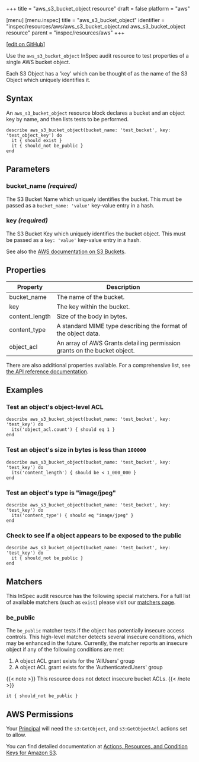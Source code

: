 +++
title = "aws_s3_bucket_object resource"
draft = false
platform = "aws"

[menu]
  [menu.inspec]
    title = "aws_s3_bucket_object"
    identifier = "inspec/resources/aws/aws_s3_bucket_object.md aws_s3_bucket_object resource"
    parent = "inspec/resources/aws"
+++

[\[edit on GitHub\]](https://github.com/inspec/inspec/blob/master/docs-chef-io/content/inspec/resources/aws_s3_bucket_object.md)

Use the `aws_s3_bucket_object` InSpec audit resource to test properties of a single AWS bucket object.

Each S3 Object has a 'key' which can be thought of as the name of the S3 Object which uniquely identifies it.

## Syntax

An `aws_s3_bucket_object` resource block declares a bucket and an object key by name, and then lists tests to be performed.

    describe aws_s3_bucket_object(bucket_name: 'test_bucket', key: 'test_object_key') do
      it { should exist }
      it { should_not be_public }
    end

## Parameters

### bucket_name _(required)_

The S3 Bucket Name which uniquely identifies the bucket.
This must be passed as a `bucket_name: 'value'` key-value entry in a hash.

### key _(required)_

The S3 Bucket Key which uniquely identifies the bucket object.
This must be passed as a `key: 'value'` key-value entry in a hash.

See also the [AWS documentation on S3 Buckets](https://docs.aws.amazon.com/AmazonS3/latest/dev/UsingBucket.html).

## Properties

| Property       | Description                                                              |
| -------------- | ------------------------------------------------------------------------ |
| bucket_name    | The name of the bucket.                                                  |
| key            | The key within the bucket.                                               |
| content_length | Size of the body in bytes.                                               |
| content_type   | A standard MIME type describing the format of the object data.           |
| object_acl     | An array of AWS Grants detailing permission grants on the bucket object. |

There are also additional properties available. For a comprehensive list, see [the API reference documentation](https://docs.aws.amazon.com/AmazonS3/latest/API/API_GetObject.html).

## Examples

### Test an object's object-level ACL

    describe aws_s3_bucket_object(bucket_name: 'test_bucket', key: 'test_key') do
      its('object_acl.count') { should eq 1 }
    end

### Test an object's size in bytes is less than `100000`

    describe aws_s3_bucket_object(bucket_name: 'test_bucket', key: 'test_key') do
      its('content_length') { should be < 1_000_000 }
    end

### Test an object's type is "image/jpeg"

    describe aws_s3_bucket_object(bucket_name: 'test_bucket', key: 'test_key') do
      its('content_type') { should eq "image/jpeg" }
    end

### Check to see if a object appears to be exposed to the public

    describe aws_s3_bucket_object(bucket_name: 'test_bucket', key: 'test_key') do
      it { should_not be_public }
    end

## Matchers

This InSpec audit resource has the following special matchers. For a full list of available matchers (such as `exist`) please visit our [matchers page](/inspec/matchers/).

### be_public

The `be_public` matcher tests if the object has potentially insecure access controls. This high-level matcher detects several insecure conditions, which may be enhanced in the future. Currently, the matcher reports an insecure object if any of the following conditions are met:

1. A object ACL grant exists for the 'AllUsers' group
1. A object ACL grant exists for the 'AuthenticatedUsers' group

{{< note >}}
This resource does not detect insecure bucket ACLs.
{{< /note >}}

    it { should_not be_public }

## AWS Permissions

Your [Principal](https://docs.aws.amazon.com/IAM/latest/UserGuide/intro-structure.html#intro-structure-principal) will need the `s3:GetObject`, and `s3:GetObjectAcl` actions set to allow.

You can find detailed documentation at [Actions, Resources, and Condition Keys for Amazon S3](https://docs.aws.amazon.com/IAM/latest/UserGuide/list_amazons3.html).
